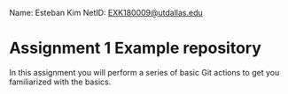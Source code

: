 Name: Esteban Kim
NetID: EXK180009@utdallas.edu

# Assignment 1 Example repository

In this assignment you will perform a series of basic Git actions to get you familiarized with the basics.
